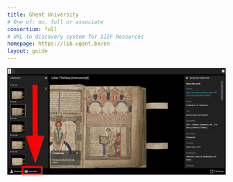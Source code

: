 ```yaml
---
title: Ghent University
# One of: no, full or associate
consortium: full 
# URL to discovery system for IIIF Resources
homepage: https://lib.ugent.be/en
layout: guide
---
```


![You find the IIIF manifest link on the bottom left of the viewer](BookTowerGhent.png)